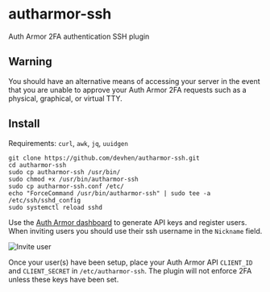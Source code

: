 # autharmor-ssh
Auth Armor 2FA authentication SSH plugin

## Warning

You should have an alternative means of accessing your server in the event that you are unable to approve your Auth Armor 2FA requests such as a physical, graphical, or virtual TTY.

## Install

Requirements: `curl`, `awk`, `jq`, `uuidgen`

```shell
git clone https://github.com/devhen/autharmor-ssh.git
cd autharmor-ssh
sudo cp autharmor-ssh /usr/bin/
sudo chmod +x /usr/bin/autharmor-ssh
sudo cp autharmor-ssh.conf /etc/
echo "ForceCommand /usr/bin/autharmor-ssh" | sudo tee -a /etc/ssh/sshd_config
sudo systemctl reload sshd
```

Use the [Auth Armor dashboard](https://dashboard.autharmor.com) to generate API keys and register users. When inviting users you should use their ssh username in the `Nickname` field.

![Invite user](https://i.imgur.com/YvvayRA.png)

Once your user(s) have been setup, place your Auth Armor API `CLIENT_ID` and `CLIENT_SECRET` in `/etc/autharmor-ssh`. The plugin will not enforce 2FA unless these keys have been set.

